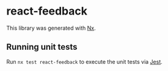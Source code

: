 # react-feedback

This library was generated with [Nx](https://nx.dev).

## Running unit tests

Run `nx test react-feedback` to execute the unit tests via [Jest](https://jestjs.io).
